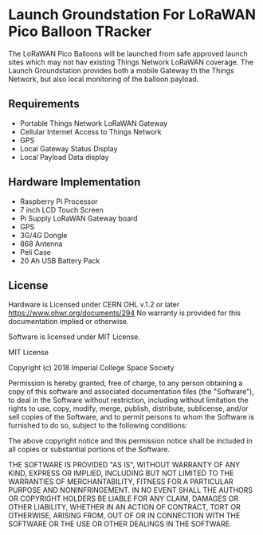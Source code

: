 # Launch Groundstation For LoRaWAN Pico Balloon TRacker



The LoRaWAN Pico Balloons will be launched from safe approved launch sites which may not hav existing Things Network LoRaWAN coverage. The Launch Groundstation provides both a mobile Gateway th the Things Network, but also local monitoring of the balloon payload.

## Requirements
* Portable Things Network LoRaWAN Gateway
* Cellular Internet Access to Things Network
* GPS
* Local Gateway Status Display
* Local Payload Data display

## Hardware Implementation

* Raspberry Pi Processor
* 7 inch LCD Touch Screen
* Pi Supply LoRaWAN Gateway board
* GPS
* 3G/4G Dongle
* 868 Antenna
* Peli Case
* 20 Ah USB Battery Pack

## License

Hardware is Licensed under CERN OHL v.1.2 or later https://www.ohwr.org/documents/294 No warranty is provided for this documentation implied or otherwise.

Software is licensed under MIT License.

MIT License

Copyright (c) 2018 Imperial College Space Society

Permission is hereby granted, free of charge, to any person obtaining a copy of this software and associated documentation files (the "Software"), to deal in the Software without restriction, including without limitation the rights to use, copy, modify, merge, publish, distribute, sublicense, and/or sell copies of the Software, and to permit persons to whom the Software is furnished to do so, subject to the following conditions:

The above copyright notice and this permission notice shall be included in all copies or substantial portions of the Software.

THE SOFTWARE IS PROVIDED "AS IS", WITHOUT WARRANTY OF ANY KIND, EXPRESS OR IMPLIED, INCLUDING BUT NOT LIMITED TO THE WARRANTIES OF MERCHANTABILITY, FITNESS FOR A PARTICULAR PURPOSE AND NONINFRINGEMENT. IN NO EVENT SHALL THE AUTHORS OR COPYRIGHT HOLDERS BE LIABLE FOR ANY CLAIM, DAMAGES OR OTHER LIABILITY, WHETHER IN AN ACTION OF CONTRACT, TORT OR OTHERWISE, ARISING FROM, OUT OF OR IN CONNECTION WITH THE SOFTWARE OR THE USE OR OTHER DEALINGS IN THE SOFTWARE.




























